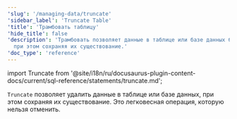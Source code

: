 ```yaml
---
'slug': '/managing-data/truncate'
'sidebar_label': 'Truncate Table'
'title': 'Трамбовать таблицу'
'hide_title': false
'description': 'Трамбовать позволяет данные в таблице или базе данных быть удаленными,
  при этом сохраняя их существование.'
'doc_type': 'reference'
---
```


import Truncate from '@site/i18n/ru/docusaurus-plugin-content-docs/current/sql-reference/statements/truncate.md';

`Truncate` позволяет удалить данные в таблице или базе данных, при этом сохраняя их существование. Это легковесная операция, которую нельзя отменить.

<Truncate/>
